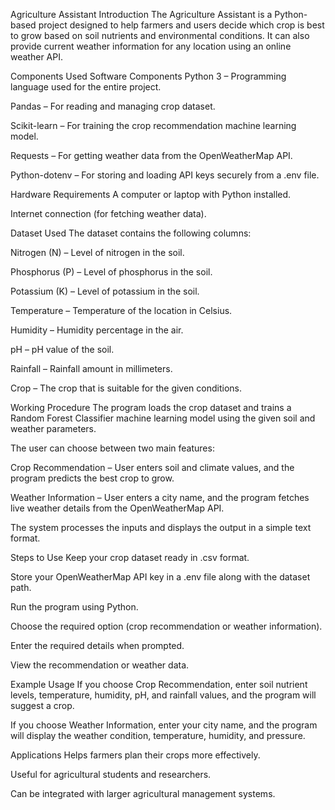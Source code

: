 Agriculture Assistant
Introduction
The Agriculture Assistant is a Python-based project designed to help farmers and users decide which crop is best to grow based on soil nutrients and environmental conditions. It can also provide current weather information for any location using an online weather API.

Components Used
Software Components
Python 3 – Programming language used for the entire project.

Pandas – For reading and managing crop dataset.

Scikit-learn – For training the crop recommendation machine learning model.

Requests – For getting weather data from the OpenWeatherMap API.

Python-dotenv – For storing and loading API keys securely from a .env file.

Hardware Requirements
A computer or laptop with Python installed.

Internet connection (for fetching weather data).

Dataset Used
The dataset contains the following columns:

Nitrogen (N) – Level of nitrogen in the soil.

Phosphorus (P) – Level of phosphorus in the soil.

Potassium (K) – Level of potassium in the soil.

Temperature – Temperature of the location in Celsius.

Humidity – Humidity percentage in the air.

pH – pH value of the soil.

Rainfall – Rainfall amount in millimeters.

Crop – The crop that is suitable for the given conditions.

Working Procedure
The program loads the crop dataset and trains a Random Forest Classifier machine learning model using the given soil and weather parameters.

The user can choose between two main features:

Crop Recommendation – User enters soil and climate values, and the program predicts the best crop to grow.

Weather Information – User enters a city name, and the program fetches live weather details from the OpenWeatherMap API.

The system processes the inputs and displays the output in a simple text format.

Steps to Use
Keep your crop dataset ready in .csv format.

Store your OpenWeatherMap API key in a .env file along with the dataset path.

Run the program using Python.

Choose the required option (crop recommendation or weather information).

Enter the required details when prompted.

View the recommendation or weather data.

Example Usage
If you choose Crop Recommendation, enter soil nutrient levels, temperature, humidity, pH, and rainfall values, and the program will suggest a crop.

If you choose Weather Information, enter your city name, and the program will display the weather condition, temperature, humidity, and pressure.

Applications
Helps farmers plan their crops more effectively.

Useful for agricultural students and researchers.

Can be integrated with larger agricultural management systems.